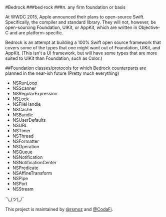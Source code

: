 #Bedrock
###bed·rock
###*n.* any firm foundation or basis

At WWDC 2015, Apple announced their plans to open-source Swift. Specifically, the compiler and standard library. They will not, however, be open-sourcing Foundation, UIKit, or AppKit, which are written in Objective-C and are platform-specific.

Bedrock is an attempt at building a 100% Swift open source framework that covers some of the types that one might want out of Foundation, UIKit, and AppKit. (This isn't a UI framework, but will have some types that are more suited to UIKit than Foundation, such as Color.)


##Foundation classes/protocols for which Bedrock counterparts are planned in the near-ish future
(Pretty much everything)
* NSRunLoop
* NSScanner
* NSRegularExpression
* NSLock
* NSFileHandle
* NSCache
* NSBundle
* NSUserDefaults
* NSURL
* NSTimer
* NSThread
* NSFormatter
* NSOperation
* NSQueue
* NSNotification
* NSNotificationCenter
* NSPredicate
* NSAffineTransform
* NSPipe
* NSPort
* NSStream

¯\\_(ツ)\_/¯


This project is maintained by [@rsmoz](https://github.com/rsmoz) and [@CodaFi](https://github.com/codafi).
